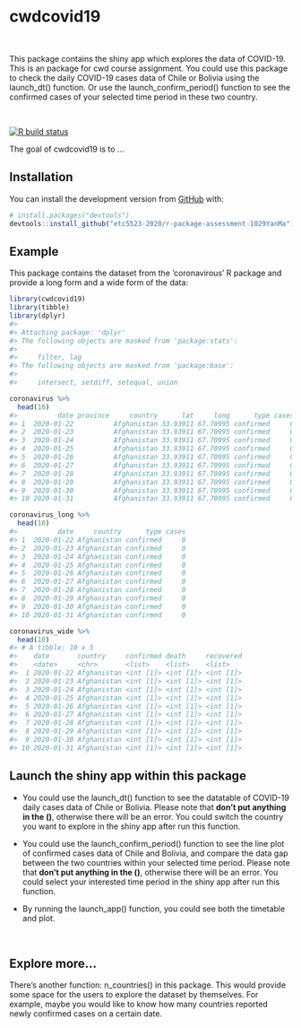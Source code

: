 
<!-- README.md is generated from README.Rmd. Please edit that file -->

# cwdcovid19

<br>

This package contains the shiny app which explores the data of COVID-19.
This is an package for cwd course assignment. You could use this package
to check the daily COVID-19 cases data of Chile or Bolivia using the
launch\_dt() function. Or use the launch\_confirm\_period() function to
see the confirmed cases of your selected time period in these two
country.

<br>

<!-- badges: start -->

[![R build
status](https://github.com/etc5523-2020/r-package-assessment-1029YanMa/workflows/R-CMD-check/badge.svg)](https://github.com/etc5523-2020/r-package-assessment-1029YanMa/actions)
<!-- badges: end -->

The goal of cwdcovid19 is to …

## Installation

You can install the development version from
[GitHub](https://github.com/) with:

``` r
# install.packages("devtools")
devtools::install_github("etc5523-2020/r-package-assessment-1029YanMa")
```

## Example

This package contains the dataset from the ‘coronavirous’ R package and
provide a long form and a wide form of the data:

``` r
library(cwdcovid19)
library(tibble)
library(dplyr)
#> 
#> Attaching package: 'dplyr'
#> The following objects are masked from 'package:stats':
#> 
#>     filter, lag
#> The following objects are masked from 'package:base':
#> 
#>     intersect, setdiff, setequal, union

coronavirus %>% 
  head(10)
#>          date province     country      lat     long      type cases
#> 1  2020-01-22          Afghanistan 33.93911 67.70995 confirmed     0
#> 2  2020-01-23          Afghanistan 33.93911 67.70995 confirmed     0
#> 3  2020-01-24          Afghanistan 33.93911 67.70995 confirmed     0
#> 4  2020-01-25          Afghanistan 33.93911 67.70995 confirmed     0
#> 5  2020-01-26          Afghanistan 33.93911 67.70995 confirmed     0
#> 6  2020-01-27          Afghanistan 33.93911 67.70995 confirmed     0
#> 7  2020-01-28          Afghanistan 33.93911 67.70995 confirmed     0
#> 8  2020-01-29          Afghanistan 33.93911 67.70995 confirmed     0
#> 9  2020-01-30          Afghanistan 33.93911 67.70995 confirmed     0
#> 10 2020-01-31          Afghanistan 33.93911 67.70995 confirmed     0

coronavirus_long %>% 
  head(10)
#>          date     country      type cases
#> 1  2020-01-22 Afghanistan confirmed     0
#> 2  2020-01-23 Afghanistan confirmed     0
#> 3  2020-01-24 Afghanistan confirmed     0
#> 4  2020-01-25 Afghanistan confirmed     0
#> 5  2020-01-26 Afghanistan confirmed     0
#> 6  2020-01-27 Afghanistan confirmed     0
#> 7  2020-01-28 Afghanistan confirmed     0
#> 8  2020-01-29 Afghanistan confirmed     0
#> 9  2020-01-30 Afghanistan confirmed     0
#> 10 2020-01-31 Afghanistan confirmed     0

coronavirus_wide %>% 
  head(10)
#> # A tibble: 10 x 5
#>    date       country     confirmed death     recovered
#>    <date>     <chr>       <list>    <list>    <list>   
#>  1 2020-01-22 Afghanistan <int [1]> <int [1]> <int [1]>
#>  2 2020-01-23 Afghanistan <int [1]> <int [1]> <int [1]>
#>  3 2020-01-24 Afghanistan <int [1]> <int [1]> <int [1]>
#>  4 2020-01-25 Afghanistan <int [1]> <int [1]> <int [1]>
#>  5 2020-01-26 Afghanistan <int [1]> <int [1]> <int [1]>
#>  6 2020-01-27 Afghanistan <int [1]> <int [1]> <int [1]>
#>  7 2020-01-28 Afghanistan <int [1]> <int [1]> <int [1]>
#>  8 2020-01-29 Afghanistan <int [1]> <int [1]> <int [1]>
#>  9 2020-01-30 Afghanistan <int [1]> <int [1]> <int [1]>
#> 10 2020-01-31 Afghanistan <int [1]> <int [1]> <int [1]>
```

## Launch the shiny app within this package

  - You could use the launch\_dt() function to see the datatable of
    COVID-19 daily cases data of Chile or Bolivia. Please note that
    **don’t put anything in the ()**, otherwise there will be an error.
    You could switch the country you want to explore in the shiny app
    after run this function.

  - You could use the launch\_confirm\_period() function to see the line
    plot of confirmed cases data of Chile and Bolivia, and compare the
    data gap between the two countries within your selected time period.
    Please note that **don’t put anything in the ()**, otherwise there
    will be an error. You could select your interested time period in
    the shiny app after run this function.

  - By running the launch\_app() function, you could see both the
    timetable and plot.

<br>

## Explore more…

There’s another function: n\_countries() in this package. This would
provide some space for the users to explore the dataset by themselves.
For example, maybe you would like to know how many countries reported
newly confirmed cases on a certain date.
